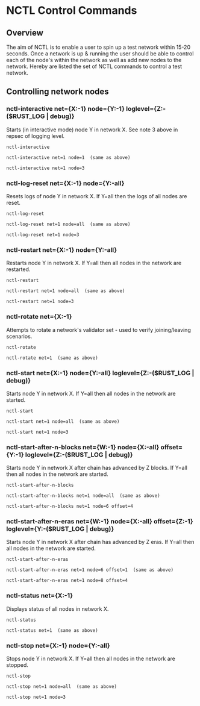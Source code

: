 # NCTL Control Commands

## Overview

The aim of NCTL is to enable a user to spin up a test network within 15-20 seconds.  Once a network is up & running the user should be able to control each of the node's within the network as well as add new nodes to the network.  Hereby are listed the set of NCTL commands to control a test network.

## Controlling network nodes

### nctl-interactive net={X:-1} node={Y:-1} loglevel={Z:-($RUST_LOG | debug)}

Starts (in interactive mode) node Y in network X.  See note 3 above in repsec of logging level.

```
nctl-interactive

nctl-interactive net=1 node=1  (same as above)

nctl-interactive net=1 node=3
```

### nctl-log-reset net={X:-1} node={Y:-all}

Resets logs of node Y in network X.  If Y=all then the logs of all nodes are reset.

```
nctl-log-reset

nctl-log-reset net=1 node=all  (same as above)

nctl-log-reset net=1 node=3
```

### nctl-restart net={X:-1} node={Y:-all}

Restarts node Y in network X.  If Y=all then all nodes in the network are restarted.

```
nctl-restart

nctl-restart net=1 node=all  (same as above)

nctl-restart net=1 node=3
```

### nctl-rotate net={X:-1}

Attempts to rotate a network's validator set - used to verify joining/leaving scenarios.

```
nctl-rotate

nctl-rotate net=1  (same as above)
```

### nctl-start net={X:-1} node={Y:-all} loglevel={Z:-($RUST_LOG | debug)}

Starts node Y in network X.  If Y=all then all nodes in the network are started.  

```
nctl-start

nctl-start net=1 node=all  (same as above)

nctl-start net=1 node=3
```

### nctl-start-after-n-blocks net={W:-1} node={X:-all} offset={Y:-1} loglevel={Z:-($RUST_LOG | debug)}

Starts node Y in network X after chain has advanced by Z blocks.  If Y=all then all nodes in the network are started.  

```
nctl-start-after-n-blocks

nctl-start-after-n-blocks net=1 node=all  (same as above)

nctl-start-after-n-blocks net=1 node=6 offset=4
```

### nctl-start-after-n-eras net={W:-1} node={X:-all} offset={Z:-1} loglevel={Y:-($RUST_LOG | debug)}

Starts node Y in network X after chain has advanced by Z eras.  If Y=all then all nodes in the network are started.  

```
nctl-start-after-n-eras

nctl-start-after-n-eras net=1 node=6 offset=1  (same as above)

nctl-start-after-n-eras net=1 node=8 offset=4
```

### nctl-status net={X:-1}

Displays status of all nodes in network X.

```
nctl-status

nctl-status net=1  (same as above)
```

### nctl-stop net={X:-1} node={Y:-all}

Stops node Y in network X.  If Y=all then all nodes in the network are stopped.

```
nctl-stop

nctl-stop net=1 node=all  (same as above)

nctl-stop net=1 node=3
```

